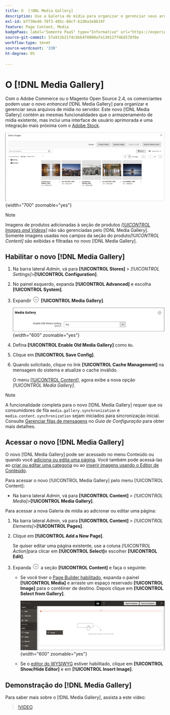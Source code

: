 ```yaml
---
title: O  [!DNL Media Gallery]
description: Use a Galeria de mídia para organizar e gerenciar seus arquivos de mídia no servidor.
exl-id: bf730e46-70f3-405c-88cf-62d0a3e8634f
feature: Page Content, Media
badgePaas: label="Somente PaaS" type="Informative" url="https://experienceleague.adobe.com/pt-br/docs/commerce/user-guides/product-solutions" tooltip="Aplica-se somente a projetos do Adobe Commerce na nuvem (infraestrutura do PaaS gerenciada pela Adobe) e a projetos locais."
source-git-commit: 57a913b21f4cbbb4f0800afe13012ff46d578f8e
workflow-type: tm+mt
source-wordcount: '330'
ht-degree: 0%

---
```


# O [!DNL Media Gallery]

Com o Adobe Commerce ou o Magento Open Source 2.4, os comerciantes podem usar o novo _enhanced_ [!DNL Media Gallery] para organizar e gerenciar seus arquivos de mídia no servidor. Este novo [!DNL Media Gallery] contém as mesmas funcionalidades que o armazenamento de mídia existente, mas inclui uma interface de usuário aprimorada e uma integração mais próxima com o [Adobe Stock][adobe-stock].

![Imagens exibidas na grade da Galeria de Mídia](./assets/media-gallery-grid.png){width="700" zoomable="yes"}

>[!NOTE]
>
>Imagens de produtos adicionadas à seção de produtos [_[!UICONTROL Images and Videos]_](../catalog/product-image.md#upload-an-image) não são gerenciadas pelo [!DNL Media Gallery]. Somente imagens usadas nos campos da seção do produto&#x200B;_[!UICONTROL Content]_ são exibidas e filtradas no novo [!DNL Media Gallery].

## Habilitar o novo [!DNL Media Gallery]

1. Na barra lateral _Admin_, vá para **[!UICONTROL Stores]** > _[!UICONTROL Settings]_>**[!UICONTROL Configuration]**.

1. No painel esquerdo, expanda **[!UICONTROL Advanced]** e escolha **[!UICONTROL System]**.

1. Expandir ![Seletor de expansão](../assets/icon-display-expand.png) **[!UICONTROL Media Gallery]**.

   ![Configuração avançada - [!DNL Media Gallery]](./assets/system-media-gallery.png){width="600" zoomable="yes"}

1. Defina **[!UICONTROL Enable Old Media Gallery]** como `No`.

1. Clique em **[!UICONTROL Save Config]**.

1. Quando solicitado, clique no link **[!UICONTROL Cache Management]** na mensagem do sistema e atualize o cache inválido.

   O menu [[!UICONTROL Content] &#x200B;](/help/content-design/content-menu.md) agora exibe a nova opção _[!UICONTROL Media Gallery]_.

>[!NOTE]
>
>A funcionalidade completa para o novo [!DNL Media Gallery] requer que os consumidores de fila `media.gallery.synchronization` e `media.content.synchronization` sejam iniciados para sincronização inicial. Consulte [Gerenciar filas de mensagens](https://experienceleague.adobe.com/docs/commerce-operations/configuration-guide/message-queues/manage-message-queues.html?lang=pt-BR) no _Guia de Configuração_ para obter mais detalhes.

## Acessar o novo [!DNL Media Gallery]

O novo [!DNL Media Gallery] pode ser acessado no menu Conteúdo ou quando você [adiciona ou edita uma página](/help/content-design/page-add.md). Você também pode acessá-las ao [criar ou editar uma categoria](/help/catalog/category-create.md) ou ao [inserir imagens usando o Editor de Conteúdo](/help/content-design/editor-insert-image.md).

Para acessar o novo [!UICONTROL Media Gallery] pelo menu [!UICONTROL Content]:

- Na barra lateral _Admin_, vá para **[!UICONTROL Content]** > _[!UICONTROL Media]_>**[!UICONTROL Media Gallery]**.

Para acessar a nova Galeria de mídia ao adicionar ou editar uma página:

1. Na barra lateral _Admin_, vá para **[!UICONTROL Content]** > _[!UICONTROL Elements]_>**[!UICONTROL Pages]**.

1. Clique em **[!UICONTROL Add a New Page]**.

   Se quiser editar uma página existente, use a coluna _[!UICONTROL Action]_&#x200B;para clicar em **[!UICONTROL Select]**&#x200B;e escolher **[!UICONTROL Edit]**.

1. Expanda ![Seletor de expansão](../assets/icon-display-expand.png) a seção **[!UICONTROL Content]** e faça o seguinte:

   - Se você tiver o [Page Builder habilitado](../page-builder/setup.md), expanda o painel **[!UICONTROL Media]** e arraste um espaço reservado **[!UICONTROL Image]** para o contêiner de destino. Depois clique em **[!UICONTROL Select from Gallery]**.

     ![Arraste a imagem para o estágio](./assets/pb-media-image-drag.png){width="600" zoomable="yes"}

   - Se o [editor do WYSIWYG](/help/content-design/editor.md) estiver habilitado, clique em **[!UICONTROL Show/Hide Editor]** e em **[!UICONTROL Insert Image]**.

## Demonstração do [!DNL Media Gallery]

Para saber mais sobre o [!DNL Media Gallery], assista a este vídeo:

>[!VIDEO](https://video.tv.adobe.com/v/3417361?quality=12&learn=on&captions=por_br)

[adobe-stock]: https://stock.adobe.com

